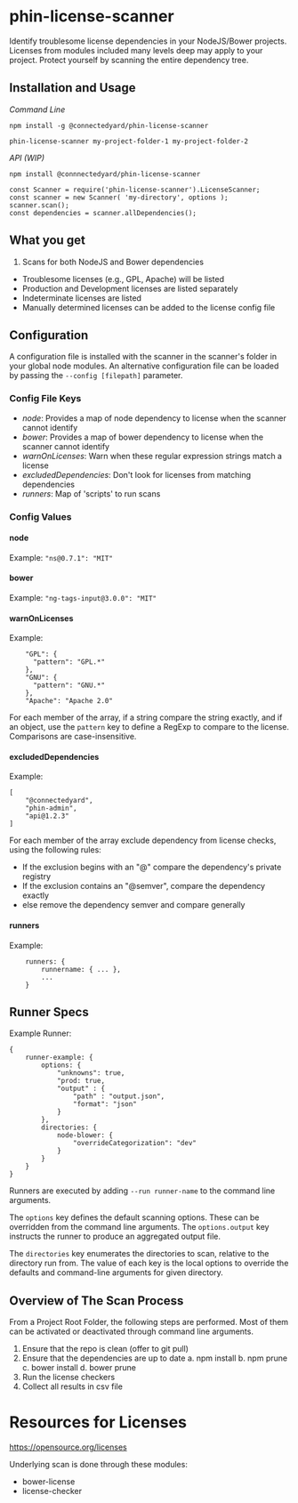 # phin-license-scanner

Identify troublesome license dependencies in your NodeJS/Bower projects. Licenses
from modules included many levels deep may apply to your project. Protect yourself
by scanning the entire dependency tree.


## Installation and Usage

*Command Line*
```
npm install -g @connectedyard/phin-license-scanner

phin-license-scanner my-project-folder-1 my-project-folder-2
```

*API (WIP)*
```
npm install @connnectedyard/phin-license-scanner

const Scanner = require('phin-license-scanner').LicenseScanner;
const scanner = new Scanner( 'my-directory', options );
scanner.scan();
const dependencies = scanner.allDependencies();

```


## What you get

1. Scans for both NodeJS and Bower dependencies
+ Troublesome licenses (e.g., GPL, Apache) will be listed
+ Production and Development licenses are listed separately
+ Indeterminate licenses are listed
+ Manually determined licenses can be added to the license config file

## Configuration

A configuration file is installed with the scanner in the scanner's folder in your global node modules. An alternative
configuration file can be loaded by passing the `--config [filepath]` parameter.

### Config File Keys
* *node*: Provides a map of node dependency to license when the scanner cannot identify
* *bower*: Provides a map of bower dependency to license when the scanner cannot identify
* *warnOnLicenses*: Warn when these regular expression strings match a license
* *excludedDependencies*: Don't look for licenses from matching dependencies
* *runners*: Map of 'scripts' to run scans

### Config Values

#### node

Example: `"ns@0.7.1": "MIT"`

#### bower

Example: `"ng-tags-input@3.0.0": "MIT"`

#### warnOnLicenses

Example: 
```
    "GPL": {
      "pattern": "GPL.*"
    },
    "GNU": {
      "pattern": "GNU.*"
    },
    "Apache": "Apache 2.0"
```

For each member of the array, if a string compare the string exactly, and if an object, use the `pattern` key to define a RegExp to compare to the license. Comparisons are case-insensitive.

#### excludedDependencies

Example:
```
[
	"@connectedyard",
	"phin-admin",
	"api@1.2.3"
]
```

For each member of the array exclude dependency from license checks, using the following rules:
* If the exclusion begins with an "@" compare the dependency's private registry
* If the exclusion contains an "@semver", compare the dependency exactly
* else remove the dependency semver and compare generally

#### runners

Example:
```
	runners: {
		runnername: { ... },
		...
	}
```

## Runner Specs

Example Runner:
```
{
	runner-example: {
		options: {
			"unknowns": true,
			"prod: true,
			"output" : {
				"path" : "output.json",
				"format": "json"
			}
		},
		directories: {
			node-blower: {
				"overrideCategorization": "dev"
			}
		}
	}
}
```

Runners are executed by adding `--run runner-name` to the command line arguments.

The `options` key defines the default scanning options. These can be overridden from the command line arguments. The `options.output` key instructs the runner to produce an aggregated output file.

The `directories` key enumerates the directories to scan, relative to the directory run from. The value of each key is the
local options to override the defaults and command-line arguments for given directory.

## Overview of The Scan Process

From a Project Root Folder, the following steps are performed. Most of them can be activated
or deactivated through command line arguments.

1. Ensure that the repo is clean (offer to git pull)
2. Ensure that the dependencies are up to date
    a. npm install
    b. npm prune
    c. bower install
    d. bower prune
3. Run the license checkers
4. Collect all results in csv file

# Resources for Licenses
    
https://opensource.org/licenses

Underlying scan is done through these modules:
 * bower-license
 * license-checker


